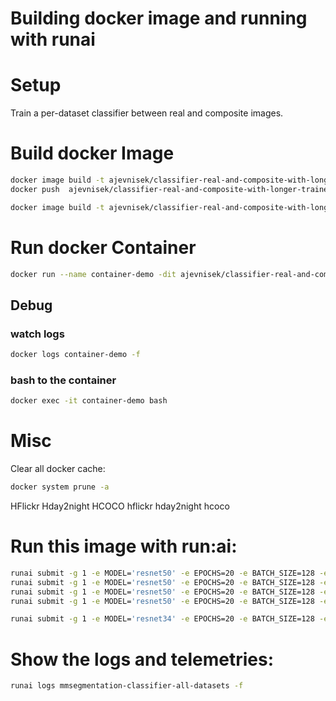 # Building docker image and running with runai

# Setup
Train a per-dataset classifier between real and composite images.



# Build docker Image
```bash
docker image build -t ajevnisek/classifier-real-and-composite-with-longer-trained-preds:latest .  --no-cache
docker push  ajevnisek/classifier-real-and-composite-with-longer-trained-preds:latest

docker image build -t ajevnisek/classifier-real-and-composite-with-longer -trained-preds:latest .  --no-cache; docker push ajevnisek/classifier-real-and-composite-with-longer-trained-preds:latest
```


# Run docker Container
```bash
docker run --name container-demo -dit ajevnisek/classifier-real-and-composite-with-longer-trained-preds:latest
```
## Debug
### watch logs
```bash
docker logs container-demo -f
```

### bash to the container
```bash
docker exec -it container-demo bash
```

# Misc
Clear all docker cache:
```bash
docker system prune -a
```

HFlickr
Hday2night
HCOCO
hflickr
hday2night
hcoco

# Run this image with run:ai:
```bash
runai submit -g 1 -e MODEL='resnet50' -e EPOCHS=20 -e BATCH_SIZE=128 -e DATASET='HAdobe5k' --name classifier-resnet50-hadobe5k-with-longer-trained-preds -i ajevnisek/classifier-real-and-composite-with-longer-trained-preds:latest --pvc=storage:/storage --large-shm
runai submit -g 1 -e MODEL='resnet50' -e EPOCHS=20 -e BATCH_SIZE=128 -e DATASET='HFlickr' --name classifier-resnet50-hflickr-with-longer-trained-preds -i ajevnisek/classifier-real-and-composite-with-longer-trained-preds:latest --pvc=storage:/storage --large-shm
runai submit -g 1 -e MODEL='resnet50' -e EPOCHS=20 -e BATCH_SIZE=128 -e DATASET='HCOCO' --name classifier-resnet50-hcoco-with-longer-trained-preds -i ajevnisek/classifier-real-and-composite-with-longer-trained-preds:latest --pvc=storage:/storage --large-shm
runai submit -g 1 -e MODEL='resnet50' -e EPOCHS=20 -e BATCH_SIZE=128 -e DATASET='Hday2night' --name classifier-resnet50-hday2night-with-longer-trained-preds -i ajevnisek/classifier-real-and-composite-with-longer-trained-preds:latest --pvc=storage:/storage --large-shm

runai submit -g 1 -e MODEL='resnet34' -e EPOCHS=20 -e BATCH_SIZE=128 -e DATASET='HFlickr' --name classifier-resnet34-hflickr-with-longer-trained-preds -i ajevnisek/classifier-real-and-composite-with-longer-trained-preds:latest --pvc=storage:/storage --large-shm


```
# Show the logs and telemetries:
```bash
runai logs mmsegmentation-classifier-all-datasets -f

```
